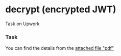 # decrypt (encrypted JWT)

Task on Upwork

### Task

You can find the details from the [attached file "pdf"](/JWT_decrypt.pdf)